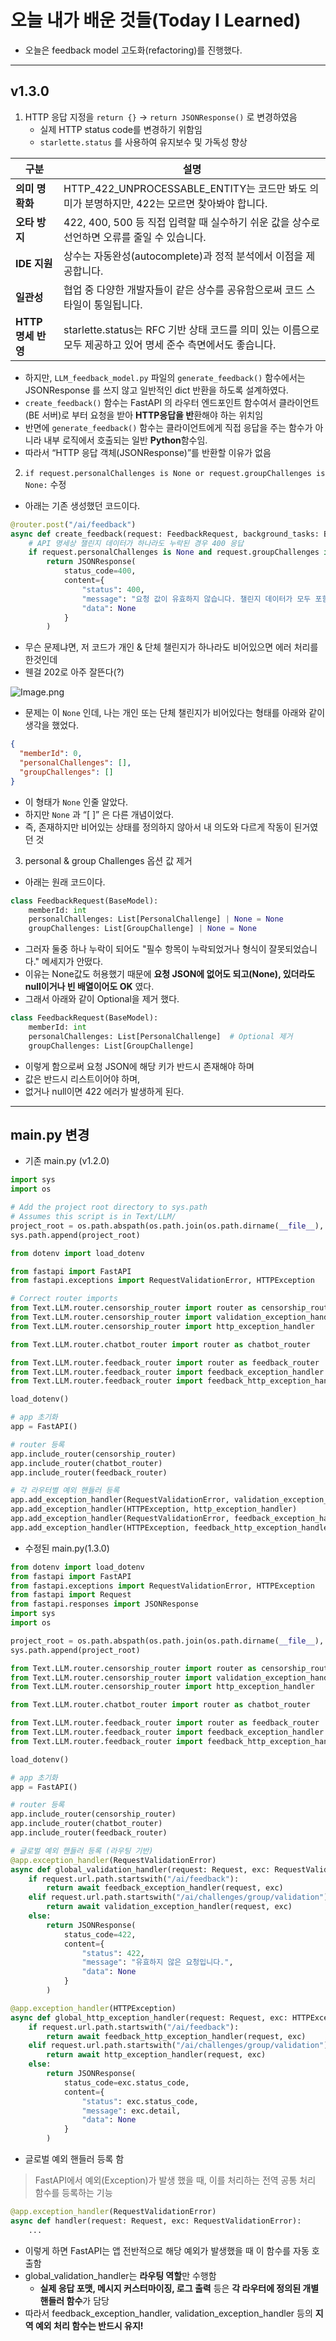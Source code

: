 # 오늘 내가 배운 것들(Today I Learned)

- 오늘은 feedback model 고도화(refactoring)를 진행했다.

---

## v1.3.0

1. HTTP 응답 지정을 `return {}` → `return JSONResponse()` 로 변경하였음
    - 실제 HTTP status code를 변경하기 위함임
    - `starlette.status` 를 사용하여 유지보수 및 가독성 향상

| **구분**         | **설명**                                                                  |
| -------------- | ----------------------------------------------------------------------- |
| **의미 명확화**     | HTTP_422_UNPROCESSABLE_ENTITY는 코드만 봐도 의미가 분명하지만, 422는 모르면 찾아봐야 합니다.     |
| **오타 방지**      | 422, 400, 500 등 직접 입력할 때 실수하기 쉬운 값을 상수로 선언하면 오류를 줄일 수 있습니다.             |
| **IDE 지원**     | 상수는 자동완성(autocomplete)과 정적 분석에서 이점을 제공합니다.                              |
| **일관성**        | 협업 중 다양한 개발자들이 같은 상수를 공유함으로써 코드 스타일이 통일됩니다.                             |
| **HTTP 명세 반영** | starlette.status는 RFC 기반 상태 코드를 의미 있는 이름으로 모두 제공하고 있어 명세 준수 측면에서도 좋습니다. |

- 하지만, `LLM_feedback_model.py` 파일의 `generate_feedback()`  함수에서는 JSONResponse 를 쓰지 않고 일반적인 dict 반환을 하도록 설계하였다.
- `create_feedback()` 함수는 FastAPI 의 라우터 엔드포인트 함수여서 클라이언트(BE 서버)로 부터 요청을 받아 **HTTP응답을 반**환해야 하는 위치임
- 반면에 `generate_feedback()` 함수는 클라이언트에게 직접 응답을 주는 함수가 아니라 내부 로직에서 호출되는 일반 **Python**함수임.
- 따라서 “HTTP 응답 객체(JSONResponse)”를 반환할 이유가 없음

2. `if request.personalChallenges is None or request.groupChallenges is None:` 수정

- 아래는 기존 생성했던 코드이다.

```python
@router.post("/ai/feedback")
async def create_feedback(request: FeedbackRequest, background_tasks: BackgroundTasks):
    # API 명세상 챌린지 데이터가 하나라도 누락된 경우 400 응답
    if request.personalChallenges is None and request.groupChallenges is None:
        return JSONResponse(
            status_code=400,
            content={
                "status": 400,
                "message": "요청 값이 유효하지 않습니다. 챌린지 데이터가 모두 포함되어야 합니다.",
                "data": None
            }
        )
```

- 무슨 문제냐면, 저 코드가 개인 & 단체 챌린지가 하나라도 비어있으면 에러 처리를 한것인데
- 웬걸 202로 아주 잘뜬다(?)

![Image.png](https://res.craft.do/user/full/641ffdb9-6693-37da-6dbd-e78e1756c2de/doc/FA3BCA6A-D736-4531-8FA5-47D133891F4C/ABC8E945-EDF8-4AF2-8410-790983A45B70_2/rzAFfWtcNeiOlvwQye6cBSFjq0msk7uEcIe75DhxVfEz/Image.png)

- 문제는 이 `None` 인데, 나는 개인 또는 단체 챌린지가 비어있다는 형태를 아래와 같이 생각을 했었다.

```json
{
  "memberId": 0,
  "personalChallenges": [],
  "groupChallenges": []
}
```

- 이 형태가 `None` 인줄 알았다.
- 하지만 `None` 과 “[ ]” 은 다른 개념이었다.
- 즉, 존재하지만 비어있는 상태를 정의하지 않아서 내 의도와 다르게 작동이 된거였던 것

3. personal & group Challenges  옵션 값 제거

- 아래는 원래 코드이다.

```python
class FeedbackRequest(BaseModel):
    memberId: int 
    personalChallenges: List[PersonalChallenge] | None = None
    groupChallenges: List[GroupChallenge] | None = None
```

- 그러자 둘중 하나 누락이 되어도 "필수 항목이 누락되었거나 형식이 잘못되었습니다." 메세지가 안떴다.
- 이유는 None값도 허용했기 때문에 **요청 JSON에 없어도 되고(None), 있더라도 null이거나 빈 배열이어도 OK** 였다.
- 그래서 아래와 같이 Optional을 제거 했다.

```python
class FeedbackRequest(BaseModel):
    memberId: int 
    personalChallenges: List[PersonalChallenge]  # Optional 제거
    groupChallenges: List[GroupChallenge]
```

- 이렇게 함으로써 요청 JSON에 해당 키가 반드시 존재해야 하며
- 값은 반드시 리스트이어야 하며,
- 없거나 null이면 422 에러가 발생하게 된다.

---

## main.py 변경

+ 기존 main.py (v1.2.0)

```python
import sys
import os

# Add the project root directory to sys.path
# Assumes this script is in Text/LLM/
project_root = os.path.abspath(os.path.join(os.path.dirname(__file__), '..', '..'))
sys.path.append(project_root)

from dotenv import load_dotenv

from fastapi import FastAPI
from fastapi.exceptions import RequestValidationError, HTTPException

# Correct router imports
from Text.LLM.router.censorship_router import router as censorship_router
from Text.LLM.router.censorship_router import validation_exception_handler
from Text.LLM.router.censorship_router import http_exception_handler

from Text.LLM.router.chatbot_router import router as chatbot_router

from Text.LLM.router.feedback_router import router as feedback_router
from Text.LLM.router.feedback_router import feedback_exception_handler
from Text.LLM.router.feedback_router import feedback_http_exception_handler

load_dotenv()

# app 초기화
app = FastAPI()

# router 등록
app.include_router(censorship_router)
app.include_router(chatbot_router)
app.include_router(feedback_router)

# 각 라우터별 예외 핸들러 등록
app.add_exception_handler(RequestValidationError, validation_exception_handler)
app.add_exception_handler(HTTPException, http_exception_handler)
app.add_exception_handler(RequestValidationError, feedback_exception_handler)
app.add_exception_handler(HTTPException, feedback_http_exception_handler)
```

+ 수정된 main.py(1.3.0)

```python
from dotenv import load_dotenv
from fastapi import FastAPI
from fastapi.exceptions import RequestValidationError, HTTPException
from fastapi import Request
from fastapi.responses import JSONResponse
import sys
import os

project_root = os.path.abspath(os.path.join(os.path.dirname(__file__), '..', '..'))
sys.path.append(project_root)

from Text.LLM.router.censorship_router import router as censorship_router
from Text.LLM.router.censorship_router import validation_exception_handler
from Text.LLM.router.censorship_router import http_exception_handler

from Text.LLM.router.chatbot_router import router as chatbot_router

from Text.LLM.router.feedback_router import router as feedback_router
from Text.LLM.router.feedback_router import feedback_exception_handler
from Text.LLM.router.feedback_router import feedback_http_exception_handler

load_dotenv()

# app 초기화
app = FastAPI()

# router 등록
app.include_router(censorship_router)
app.include_router(chatbot_router)
app.include_router(feedback_router)

# 글로벌 예외 핸들러 등록 (라우팅 기반)
@app.exception_handler(RequestValidationError)
async def global_validation_handler(request: Request, exc: RequestValidationError):
    if request.url.path.startswith("/ai/feedback"):
        return await feedback_exception_handler(request, exc)
    elif request.url.path.startswith("/ai/challenges/group/validation"):
        return await validation_exception_handler(request, exc)
    else:
        return JSONResponse(
            status_code=422,
            content={
                "status": 422,
                "message": "유효하지 않은 요청입니다.",
                "data": None
            }
        )

@app.exception_handler(HTTPException)
async def global_http_exception_handler(request: Request, exc: HTTPException):
    if request.url.path.startswith("/ai/feedback"):
        return await feedback_http_exception_handler(request, exc)
    elif request.url.path.startswith("/ai/challenges/group/validation"):
        return await http_exception_handler(request, exc)
    else:
        return JSONResponse(
            status_code=exc.status_code,
            content={
                "status": exc.status_code,
                "message": exc.detail,
                "data": None
            }
        )


```

- 글로벌 예외 핸들러 등록 함

> FastAPI에서 예외(Exception)가 발생 했을 때, 이를 처리하는 전역 공통 처리 함수를 등록하는 기능

```python
@app.exception_handler(RequestValidationError)
async def handler(request: Request, exc: RequestValidationError):
    ...
```

- 이렇게 하면 FastAPI는 앱 전반적으로 해당 예외가 발생했을 때 이 함수를 자동 호출함
- global_validation_handler는 **라우팅 역할**만 수행함
    - **실제 응답 포맷, 메시지 커스터마이징, 로그 출력** 등은 **각 라우터에 정의된 개별 핸들러 함수**가 담당
- 따라서 feedback_exception_handler, validation_exception_handler 등의 **지역 예외 처리 함수는 반드시 유지!**